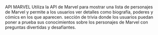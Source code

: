 
API MARVEL
Utiliza la API de Marvel para mostrar una lista de personajes de Marvel y permite a los usuarios ver detalles como biografía, poderes y cómics en los que aparecen.
 sección de trivia donde los usuarios puedan poner a prueba sus conocimientos sobre los personajes de Marvel con preguntas divertidas y desafiantes.